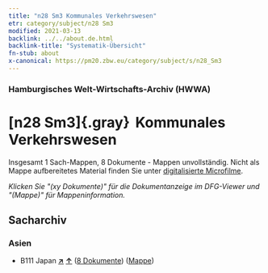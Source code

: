```yaml
---
title: "n28 Sm3 Kommunales Verkehrswesen"
etr: category/subject/n28 Sm3
modified: 2021-03-13
backlink: ../../about.de.html
backlink-title: "Systematik-Übersicht"
fn-stub: about
x-canonical: https://pm20.zbw.eu/category/subject/s/n28_Sm3
---
```


### Hamburgisches Welt-Wirtschafts-Archiv (HWWA)
# [n28 Sm3]{.gray}&#8201; Kommunales Verkehrswesen&#160; 




Insgesamt 1 Sach-Mappen, 8 Dokumente - Mappen unvollständig.
Nicht als Mappe aufbereitetes Material finden Sie unter [digitalisierte Microfilme](/film/h1_sh.de.html).

_Klicken Sie "(xy Dokumente)" für die Dokumentanzeige im DFG-Viewer und "(Mappe)" für Mappeninformation._

## Sacharchiv




### Asien

- B111 Japan [**&nearr;**](../../../geo/i/141272/about.de.html "Japan (alle Mappen)") [**&uarr;**](../../../geo/about.de.html#B111 "Ländersystematik") (<a href="https://pm20.zbw.eu/dfgview/sh/141272,161621" title="über: Japan : Kommunales Verkehrswesen" target="_blank">8 Dokumente</a>) ([Mappe](../../../../folder/sh/1412xx/141272/1616xx/161621/about.de.html))


